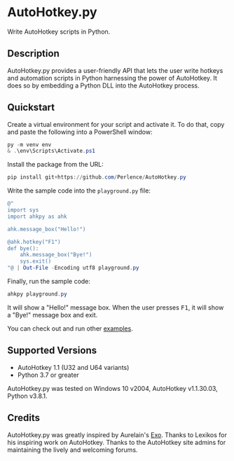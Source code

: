 # AutoHotkey.py

Write AutoHotkey scripts in Python.

## Description

AutoHotkey.py provides a user-friendly API that lets the user write hotkeys and
automation scripts in Python harnessing the power of AutoHotkey. It does so by
embedding a Python DLL into the AutoHotkey process.

## Quickstart

Create a virtual environment for your script and activate it. To do that, copy
and paste the following into a PowerShell window:

```powershell
py -m venv env
& .\env\Scripts\Activate.ps1
```

Install the package from the URL:

```powershell
pip install git+https://github.com/Perlence/AutoHotkey.py
```

Write the sample code into the `playground.py` file:

```powershell
@"
import sys
import ahkpy as ahk

ahk.message_box("Hello!")

@ahk.hotkey("F1")
def bye():
    ahk.message_box("Bye!")
    sys.exit()
"@ | Out-File -Encoding utf8 playground.py
```

Finally, run the sample code:

```powershell
ahkpy playground.py
```

It will show a "Hello!" message box. When the user presses <kbd>F1</kbd>, it
will show a "Bye!" message box and exit.

You can check out and run other
[examples](https://github.com/Perlence/AutoHotkey.py/tree/master/examples).

## Supported Versions

- AutoHotkey 1.1 (U32 and U64 variants)
- Python 3.7 or greater

AutoHotkey.py was tested on Windows 10 v2004, AutoHotkey v1.1.30.03, Python
v3.8.1.

## Credits

AutoHotkey.py was greatly inspired by Aurelain's
[Exo](https://github.com/Aurelain/Exo). Thanks to Lexikos for his inspiring work
on AutoHotkey. Thanks to the AutoHotkey site admins for maintaining the lively
and welcoming forums.
